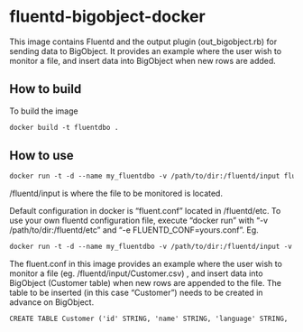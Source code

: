 # fluentd-bigobject-docker

This image contains Fluentd and the output plugin (out_bigobject.rb) for sending data to BigObject. It provides an example where the user wish to monitor a file, and insert data into BigObject when new rows are added. 

## How to build 

To build the image

```apache
docker build -t fluentdbo .
```

## How to use 

```apache
docker run -t -d --name my_fluentdbo -v /path/to/dir:/fluentd/input fluentdbo
```

/fluentd/input is where the file to be monitored is located. 

Default configuration in docker is “fluent.conf” located in /fluentd/etc. To use your own fluentd configuration file, execute “docker run” with “-v /path/to/dir:/fluentd/etc” and “-e FLUENTD_CONF=yours.conf”.  Eg. 

```apache
docker run -t -d --name my_fluentdbo -v /path/to/dir:/fluentd/input -v /path/to/dir:/fluentd/etc -e FLUENTD_CONF=yours.conf fluentdbo
```


The fluent.conf in this image provides an example where the user wish to monitor a file (eg. /fluentd/input/Customer.csv) , and insert data into BigObject (Customer table) when new rows are appended to the file. The table to be inserted (in this case “Customer”) needs to be created in advance on BigObject. 

```apache
CREATE TABLE Customer ('id' STRING, 'name' STRING, 'language' STRING, 'state' STRING, 'company' STRING, 'gender' STRING, 'age' INT32)
```



